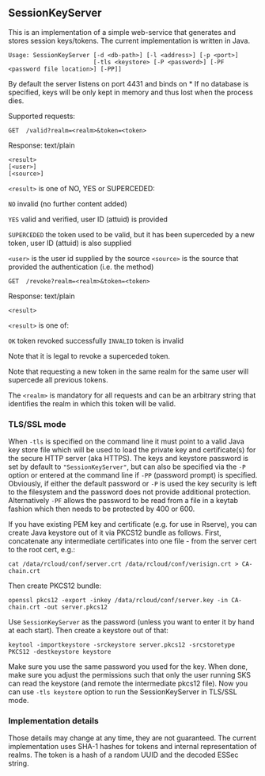  SessionKeyServer
------------------

This is an implementation of a simple web-service that generates and
stores session keys/tokens. The current implementation is written in
Java.

    Usage: SessionKeyServer [-d <db-path>] [-l <address>] [-p <port>]
                            [-tls <keystore> [-P <password>] [-PF <password file location>] [-PP]]

By default the server listens on port 4431 and binds on *
If no database is specified, keys will be only kept in memory and
thus lost when the process dies.


Supported requests:

    GET  /valid?realm=<realm>&token=<token>

Response: text/plain

    <result>
    [<user>]
    [<source>]

`<result>`  is one of NO, YES or SUPERCEDED:

`NO`          invalid (no further content added)

`YES`         valid and verified, user ID (attuid) is provided

`SUPERCEDED`  the token used to be valid, but it has been superceded by
            a new token, user ID (attuid) is also supplied

`<user>`   is the user id supplied by the source
`<source>` is the source that provided the authentication (i.e. the
	   method)


    GET  /revoke?realm=<realm>&token=<token>

Response: text/plain

    <result>

`<result>` is one of:

`OK`       token revoked successfully
`INVALID`  token is invalid

Note that it is legal to revoke a superceded token.


Note that requesting a new token in the same realm for the same user
will supercede all previous tokens.

The `<realm>` is mandatory for all requests and can be an arbitrary
string that identifies the realm in which this token will be valid.

### TLS/SSL mode

When `-tls` is specified on the command line it must point to a valid
Java key store file which will be used to load the private key and
certificate(s) for the secure HTTP server (aka HTTPS). The keys and
keystore password is set by default to `"SessionKeyServer"`, but can
also be specified via the `-P` option or entered at the command line
if `-PP` (password prompt) is specified. Obviously, if either the
default password or `-P` is used the key security is left to the
filesystem and the password does not provide additional protection.
Alternatively `-PF` allows the password to be read from a file in a keytab fashion
which then needs to be protected by 400 or 600.

If you have existing PEM key and certificate (e.g. for use in Rserve),
you can create Java keystore out of it via PKCS12 bundle as
follows. First, concatenate any intermediate certificates into one
file - from the server cert to the root cert, e.g.:

    cat /data/rcloud/conf/server.crt /data/rcloud/conf/verisign.crt > CA-chain.crt

Then create PKCS12 bundle:

    openssl pkcs12 -export -inkey /data/rcloud/conf/server.key -in CA-chain.crt -out server.pkcs12

Use `SessionKeyServer` as the password (unless you want to enter it by
hand at each start). Then create a keystore out of that:

    keytool -importkeystore -srckeystore server.pkcs12 -srcstoretype PKCS12 -destkeystore keystore    

Make sure you use the same password you used for the key. When done,
make sure you adjust the permissions such that only the user running
SKS can read the keystore (and remote the intermediate pkcs12
file). Now you can use `-tls keystore` option to run the
SessionKeyServer in TLS/SSL mode.


### Implementation details

Those details may change at any time, they are not guaranteed. The
current implementation uses SHA-1 hashes for tokens and internal
representation of realms. The token is a hash of a random UUID and the
decoded ESSec string.
